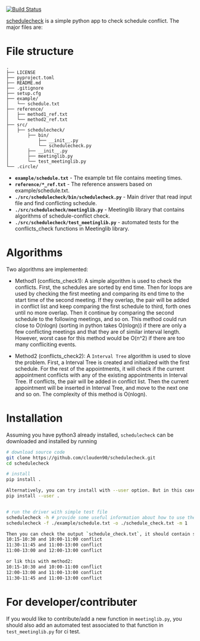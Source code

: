 [![Build Status](https://circleci.com/gh/clouden90/schedulecheck/tree/develop.svg?style=svg)](https://circleci.com/gh/clouden90/schedulecheck/tree/develop)

[schedulecheck](https://github.com/clouden90/schedulecheck.git) is a simple python app to check schedule conflict. The major files are:

# File structure
    .
    ├── LICENSE
    ├── pyproject.toml
    ├── README.md
    ├── .gitignore
    ├── setup.cfg
    ├── example/
    │   └── schedule.txt 
    ├── reference/
    │   ├── method1_ref.txt  
    │   └── method2_ref.txt 
    ├── src/                    
    │   ├── schedulecheck/
    │       ├── bin/
    │           ├── __init__.py
    │           └── schedulecheck.py 
    │       ├── __init__.py  
    │       ├── meetinglib.py  
    │       └── test_meetinglib.py                
    └── .circle/

- **`example/schedule.txt`** - The example txt file contains meeting times.
- **`reference/*_ref.txt`** - The reference answers based on example/schedule.txt.
- **`./src/schedulecheck/bin/schedulecheck.py`** - Main driver that read input file and find conflicting schedule. 
- **`./src/schedulecheck/meetinglib.py`** - Meetinglib library that contains algorithms of schedule-conflict check. 
- **`./src/schedulecheck/test_meetinglib.py`** - automated tests for the conflicts_check functions in Meetinglib library.

# Algorithms
Two algorithms are implemented: 
- Method1 (conflicts_check1): A simple algorithm is used to check the conflicts. First, the schedules are sorted by end time. Then for loops are used by checking 
  the first meeting and comparing its end time to the start time of the second meeting. If they overlap, the pair will be added in conflict list and keep comparing 
  the first schedule to third, forth ones until no more overlap. Then it continue by comparing the second schedule to the following meetings, and so on.
  This method could run close to O(nlogn) (sorting in python takes O(nlogn)) if there are only a few conflicting meetings and that they are of similar interval
  length. However, worst case for this method would be O(n^2) if there are too many confliciting events.
  
- Method2 (conflicts_check2): A `Interval Tree` algorithm is used to slove the problem. First, a Interval Tree is created and initialized with the first schedule. 
  For the rest of the appointments, it will check if the current appointment conflicts with any of the existing appointments in Interval Tree. If conflicts, the 
  pair will be added in conflict list. Then the current appointment will be inserted in Interval Tree, and move to the next one and so on. The complexity of this 
  method is O(nlogn).

# Installation
Assuming you have python3 already installed, `schedulecheck` can be downloaded and installed by running

```bash
# download source code
git clone https://github.com/clouden90/schedulecheck.git
cd schedulecheck

# install
pip install .

Alternatively, you can try install with --user option. But in this case make sure to add your user bin directory to PATH environment.
pip install --user .


# run the driver with simple test file
schedulecheck -h # provide some useful information about how to use the driver 
schedulecheck -f ./example/schedule.txt -o ./schedule_check.txt -m 1

Then you can check the output `schedule_check.txt`, it should contain soemthing like this with method1:
10:15-10:30 and 10:00-11:00 conflict
11:30-11:45 and 11:00-13:00 conflict
11:00-13:00 and 12:00-13:00 conflict

or lik this with method2:
10:15-10:30 and 10:00-11:00 conflict
12:00-13:00 and 11:00-13:00 conflict
11:30-11:45 and 11:00-13:00 conflict
```

# For developer/contributer
If you would like to contribute/add a new function in `meetinglib.py`, you should also add an automated test associated to that function in `test_meetinglib.py` for ci test.
